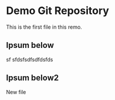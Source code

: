 # Demo Git Repository

This is the first file in this remo.

## Ipsum below

sf
sfdsfsdfsdfdsfds

## Ipsum below2

New file